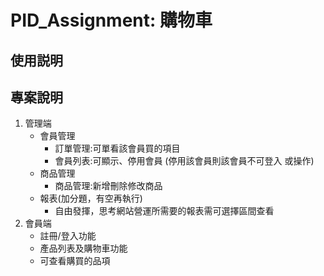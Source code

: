 # PID_Assignment: 購物車
## 使用説明

## 專案說明
1. 管理端
    * 會員管理
        * 訂單管理:可單看該會員買的項目
        * 會員列表:可顯示、停用會員 (停用該會員則該會員不可登入 或操作)
    * 商品管理
        * 商品管理:新增刪除修改商品
    * 報表(加分題，有空再執行)
        * 自由發揮，思考網站營運所需要的報表需可選擇區間查看
2. 會員端
    * 註冊/登入功能
    * 產品列表及購物車功能
    * 可查看購買的品項
